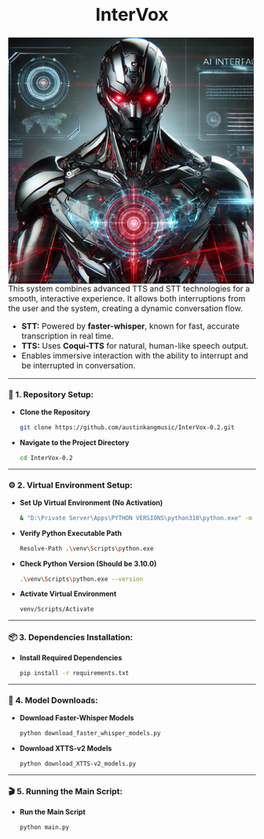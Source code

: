 <h1 style="font-size: 36px; text-align: center;">InterVox</h1>
<img src="photo.png" width="500" style="float: left; margin-right: 20px;"/>
<p style="font-size: 16px;">
  This system combines advanced TTS and STT technologies for a smooth, interactive experience. It allows both interruptions from the user and the system, creating a dynamic conversation flow.
</p>

<ul style="font-size: 16px;">
  <li><strong>STT:</strong> Powered by <strong>faster-whisper</strong>, known for fast, accurate transcription in real time.</li>
  <li><strong>TTS:</strong> Uses <strong>Coqui-TTS</strong> for natural, human-like speech output.</li>
  <li>Enables immersive interaction with the ability to interrupt and be interrupted in conversation.</li>
</ul>

---

### **🚀 1. Repository Setup:**
- **Clone the Repository**  
   ```bash
   git clone https://github.com/austinkangmusic/InterVox-0.2.git
   ```

- **Navigate to the Project Directory**  
   ```bash
   cd InterVox-0.2
   ```

---

### **⚙️ 2. Virtual Environment Setup:**
- **Set Up Virtual Environment (No Activation)**  
   ```bash
   & "D:\Private Server\Apps\PYTHON VERSIONS\python310\python.exe" -m venv venv
   ```

- **Verify Python Executable Path**  
   ```bash
   Resolve-Path .\venv\Scripts\python.exe
   ```

- **Check Python Version (Should be 3.10.0)**  
   ```bash
   .\venv\Scripts\python.exe --version
   ```

- **Activate Virtual Environment**  
   ```bash
   venv/Scripts/Activate
   ```

---

### **📦 3. Dependencies Installation:**
- **Install Required Dependencies**  
   ```bash
   pip install -r requirements.txt
   ```

---

### **🔽 4. Model Downloads:**
- **Download Faster-Whisper Models**  
   ```bash
   python download_faster_whisper_models.py
   ```

- **Download XTTS-v2 Models**  
   ```bash
   python download_XTTS-v2_models.py
   ```

---

### **🎬 5. Running the Main Script:**
- **Run the Main Script**  
   ```bash
   python main.py
   ```
